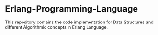 # Erlang-Programming-Language
This repository contains the code implementation for Data Structures and different Algorithmic concepts in Erlang Language.
